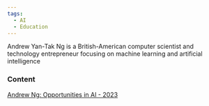 ```yaml
---
tags:
  - AI
  - Education
---
```

Andrew Yan-Tak Ng is a British-American computer scientist and technology entrepreneur focusing on machine learning and artificial intelligence

### Content

[Andrew Ng: Opportunities in AI - 2023](https://www.youtube.com/watch?v=5p248yoa3oE)